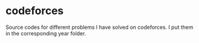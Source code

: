 # codeforces
Source codes for different problems I have solved on codeforces. I put them in the corresponding year folder.

